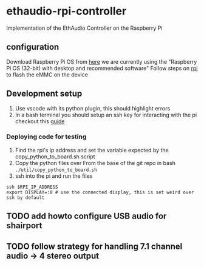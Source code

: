 # ethaudio-rpi-controller
Implementation of the EthAudio Controller on the Raspberry Pi
## configuration
Download Raspberry Pi OS from [here](https://www.raspberrypi.org/downloads/raspberry-pi-os/) we are currently using the "Raspberry Pi OS (32-bit) with desktop and recommended software"
Follow steps on [rpi](https://www.raspberrypi.org/documentation/hardware/computemodule/cm-emmc-flashing.md) to flash the eMMC on the device

## Development setup
1. Use vscode with its python plugin, this should highlight errors
2. In a bash terminal you should setup an ssh key for interacting with the pi checkout this [guide](https://www.raspberrypi.org/documentation/remote-access/ssh/passwordless.md)

### Deploying code for testing
1. Find the rpi's ip address and set the variable expected by the copy_python_to_board.sh script
2. Copy the python files over
From the base of the git repo in bash
```./util/copy_python_to_board.sh```
3. ssh into the pi and run the files
```
ssh $RPI_IP_ADDRESS
export DISPLAY=:0 # use the connected display, this is set weird over ssh by default
```

## TODO add howto configure USB audio for shairport
## TODO follow strategy for handling 7.1 channel audio -> 4 stereo output
